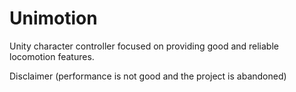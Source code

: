 # Unimotion

Unity character controller focused on providing good and reliable locomotion features.

Disclaimer (performance is not good and the project is abandoned)
